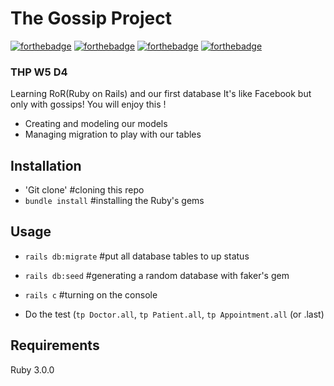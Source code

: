 # The Gossip Project
[![forthebadge](https://forthebadge.com/images/badges/winter-is-coming.svg)](https://forthebadge.com)
[![forthebadge](https://forthebadge.com/images/badges/as-seen-on-tv.svg)](https://forthebadge.com)
[![forthebadge](https://forthebadge.com/images/badges/powered-by-coffee.svg)](https://forthebadge.com)
[![forthebadge](https://forthebadge.com/images/badges/made-with-crayons.svg)](https://forthebadge.com)


### THP W5 D4

Learning RoR(Ruby on Rails) and our first database
It's like Facebook but only with gossips! You will enjoy this !

* Creating and modeling our models
* Managing migration to play with our tables

## Installation


* 'Git clone' #cloning this repo
* `bundle install` #installing the Ruby's gems


## Usage

* `rails db:migrate` #put all database tables to up status
* `rails db:seed` #generating a random database with faker's gem
* `rails c` #turning on the console

* Do the test (`tp Doctor.all`, `tp Patient.all`, `tp Appointment.all` (or .last)

## Requirements

Ruby 3.0.0  
